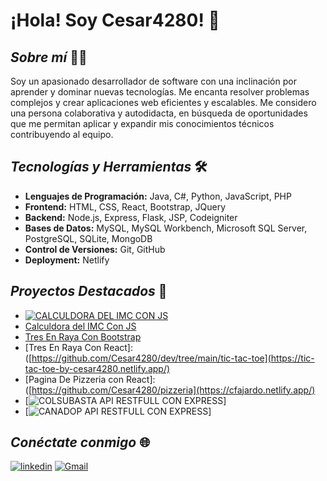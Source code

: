 # ¡Hola! Soy Cesar4280! 👋

## *Sobre mí* 👨‍💻
Soy un apasionado desarrollador de software con una inclinación por aprender y dominar nuevas tecnologías. Me encanta resolver problemas complejos y crear aplicaciones web eficientes y escalables. Me considero una persona colaborativa y autodidacta, en búsqueda de oportunidades que me permitan aplicar y expandir mis conocimientos técnicos contribuyendo al equipo.

## *Tecnologías y Herramientas* 🛠️
- **Lenguajes de Programación:** Java, C#, Python, JavaScript, PHP
- **Frontend:** HTML, CSS, React, Bootstrap, JQuery
- **Backend:** Node.js, Express, Flask, JSP, Codeigniter
- **Bases de Datos:** MySQL, MySQL Workbench, Microsoft SQL Server, PostgreSQL, SQLite, MongoDB
- **Control de Versiones:** Git, GitHub
- **Deployment:** Netlify

## *Proyectos Destacados* 🌟
- [![CALCULDORA DEL IMC CON JS](https://img.shields.io/badge/ALCULDORA%20DEL%20IMC%20CON%20JS-grey?style=for-the-badge&logo=javascript)](https://github.com/Cesar4280/steam-academy/tree/main/body_mass_corporal)
- [Calculdora del IMC Con JS](https://github.com/Cesar4280/steam-academy/tree/main/body_mass_corporal)
- [Tres En Raya Con Bootstrap](https://github.com/Cesar4280/tic-tac-toe)
- [Tres En Raya Con React]:([https://github.com/Cesar4280/dev/tree/main/tic-tac-toe](https://tic-tac-toe-by-cesar4280.netlify.app/)
- [Pagina De Pizzeria con React]:([https://github.com/Cesar4280/pizzeria](https://cfajardo.netlify.app/)
- [![**COLSUBASTA API RESTFULL CON EXPRESS**](https://github.com/Cesar4280/canadop-express-restfull-api)]
- [![**CANADOP API RESTFULL CON EXPRESS**](https://github.com/Cesar4280/canadop-express-restfull-api)]

## *Conéctate conmigo* 🌐
[![linkedin](https://img.shields.io/badge/linkedin-0A66C2?style=for-the-badge&logo=linkedin&logoColor=white)](https://www.linkedin.com/in/cesar4280)
[![Gmail](https://img.shields.io/badge/gmail-EC5353?style=for-the-badge&logo=gmail&logoColor=white)](mailto:cesarjavierfajardoortiz@gmail.com?subject=Contactar%20con%20Cesar4280&body=Me%20gustar%C3%ADa%20que%20hicieras%20parte%20de%20mi%20equipo%20de%20trabajo)